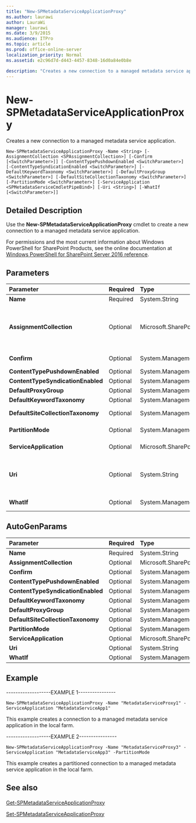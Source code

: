 ```yaml
---
title: "New-SPMetadataServiceApplicationProxy"
ms.author: laurawi
author: LauraWi
manager: laurawi
ms.date: 3/9/2015
ms.audience: ITPro
ms.topic: article
ms.prod: office-online-server
localization_priority: Normal
ms.assetid: e2c96d7d-d443-4457-8348-16d0a84e0b8e

description: "Creates a new connection to a managed metadata service application."
---
```


# New-SPMetadataServiceApplicationProxy

Creates a new connection to a managed metadata service application.
  
```
New-SPMetadataServiceApplicationProxy -Name <String> [-AssignmentCollection <SPAssignmentCollection>] [-Confirm [<SwitchParameter>]] [-ContentTypePushdownEnabled <SwitchParameter>] [-ContentTypeSyndicationEnabled <SwitchParameter>] [-DefaultKeywordTaxonomy <SwitchParameter>] [-DefaultProxyGroup <SwitchParameter>] [-DefaultSiteCollectionTaxonomy <SwitchParameter>] [-PartitionMode <SwitchParameter>] [-ServiceApplication <SPMetadataServiceCmdletPipeBind>] [-Uri <String>] [-WhatIf [<SwitchParameter>]]
```

## Detailed Description

Use the **New-SPMetadataServiceApplicationProxy** cmdlet to create a new connection to a managed metadata service application. 
  
For permissions and the most current information about Windows PowerShell for SharePoint Products, see the online documentation at [Windows PowerShell for SharePoint Server 2016 reference](https://go.microsoft.com/fwlink/p/?LinkId=671715).
  
## Parameters

|**Parameter**|**Required**|**Type**|**Description**|
|:-----|:-----|:-----|:-----|
|**Name** <br/> |Required  <br/> |System.String  <br/> |Specifies the display name of the service application proxy to create. The name can contain a maximum of 128 characters.  <br/> |
|**AssignmentCollection** <br/> |Optional  <br/> |Microsoft.SharePoint.PowerShell.SPAssignmentCollection  <br/> |Manages objects for the purpose of proper disposal. Use of objects, such as **SPWeb** or **SPSite**, can use large amounts of memory and use of these objects in Windows PowerShell scripts requires proper memory management. Using the **SPAssignment** object, you can assign objects to a variable and dispose of the objects after they are needed to free up memory. When **SPWeb**, **SPSite**, or **SPSiteAdministration** objects are used, the objects are automatically disposed of if an assignment collection or the **Global** parameter is not used.  <br/> > [!NOTE]> When the **Global** parameter is used, all objects are contained in the global store. If objects are not immediately used, or disposed of by using the **Stop-SPAssignment** command, an out-of-memory scenario can occur.           |
|**Confirm** <br/> |Optional  <br/> |System.Management.Automation.SwitchParameter  <br/> |Prompts you for confirmation before executing the command. For more information, type the following command: **get-help about_commonparameters** <br/> |
|**ContentTypePushdownEnabled** <br/> |Optional  <br/> |System.Management.Automation.SwitchParameter  <br/> |Specifies that existing instances of changed content types in subsites and libraries will be updated.  <br/> |
|**ContentTypeSyndicationEnabled** <br/> |Optional  <br/> |System.Management.Automation.SwitchParameter  <br/> |Specifies that this connection will provide access to the content types that are associated with the managed metadata service application.  <br/> |
|**DefaultProxyGroup** <br/> |Optional  <br/> |System.Management.Automation.SwitchParameter  <br/> |Specifies that the connection be added to the default proxy group for the farm.  <br/> |
|**DefaultKeywordTaxonomy** <br/> |Optional  <br/> |System.Management.Automation.SwitchParameter  <br/> |Specifies that new enterprise keywords will be stored in the term store associated with the managed metadata service application.  <br/> |
|**DefaultSiteCollectionTaxonomy** <br/> |Optional  <br/> |System.Management.Automation.SwitchParameter  <br/> |Specifies that the term set that is created when you create a new managed metadata column will be stored in the term store associated with the managed metadata application.  <br/> |
|**PartitionMode** <br/> |Optional  <br/> |System.Management.Automation.SwitchParameter  <br/> |Specifies that the service application restrict data by subscription.  <br/> > [!NOTE]> This property cannot be changed after the service application proxy has been created.           |
|**ServiceApplication** <br/> |Optional  <br/> |Microsoft.SharePoint.Taxonomy.Cmdlet.SPMetadataServiceCmdletPipeBind  <br/> |Specifies the local managed metadata service application to connect to. The service application must exist on the local farm.  <br/> The type must be a valid GUID; a valid name of the service application; or an instance of a valid **SPMetadataServiceApplication** object.  <br/> |
|**Uri** <br/> |Optional  <br/> |System.String  <br/> |Specifies the URI of a remote managed metadata service application to connect to.  <br/> > [!NOTE]> To specify the managed metadata service application that this proxy is connecting to, you must set only the **URI** parameter or only the **ServiceApplication** parameter.           The type must be a valid URL, in the form urn:schemas-microsoft-com:sharepoint:service:fa5c65ebed244a15817768825004f3a7#authority=urn:uuid:acdd6deff6sd4bb899f5beb42051bf3b7&amp;authority=https://  _\<server\>_:32844/Topology/topology.svc.  <br/> |
|**WhatIf** <br/> |Optional  <br/> |System.Management.Automation.SwitchParameter  <br/> |Displays a message that describes the effect of the command instead of executing the command. For more information, type the following command: **get-help about_commonparameters** <br/> |
   
## AutoGenParams

|**Parameter**|**Required**|**Type**|**Description**|
|:-----|:-----|:-----|:-----|
|**Name** <br/> |Required  <br/> |System.String  <br/> ||
|**AssignmentCollection** <br/> |Optional  <br/> |Microsoft.SharePoint.PowerShell.SPAssignmentCollection  <br/> ||
|**Confirm** <br/> |Optional  <br/> |System.Management.Automation.SwitchParameter  <br/> ||
|**ContentTypePushdownEnabled** <br/> |Optional  <br/> |System.Management.Automation.SwitchParameter  <br/> ||
|**ContentTypeSyndicationEnabled** <br/> |Optional  <br/> |System.Management.Automation.SwitchParameter  <br/> ||
|**DefaultKeywordTaxonomy** <br/> |Optional  <br/> |System.Management.Automation.SwitchParameter  <br/> ||
|**DefaultProxyGroup** <br/> |Optional  <br/> |System.Management.Automation.SwitchParameter  <br/> ||
|**DefaultSiteCollectionTaxonomy** <br/> |Optional  <br/> |System.Management.Automation.SwitchParameter  <br/> ||
|**PartitionMode** <br/> |Optional  <br/> |System.Management.Automation.SwitchParameter  <br/> ||
|**ServiceApplication** <br/> |Optional  <br/> |Microsoft.SharePoint.Taxonomy.Cmdlet.SPMetadataServiceCmdletPipeBind  <br/> ||
|**Uri** <br/> |Optional  <br/> |System.String  <br/> ||
|**WhatIf** <br/> |Optional  <br/> |System.Management.Automation.SwitchParameter  <br/> ||
   
## Example

-------------------EXAMPLE 1----------------
  
```
New-SPMetadataServiceApplicationProxy -Name "MetadataServiceProxy1" -ServiceApplication "MetadataServiceApp1"
```

This example creates a connection to a managed metadata service application in the local farm.
  
-------------------EXAMPLE 2----------------
  
```
New-SPMetadataServiceApplicationProxy -Name "MetadataServiceProxy3" -ServiceApplication "MetadataServiceApp3" -PartitionMode
```

This example creates a partitioned connection to a managed metadata service application in the local farm.
  
## See also

#### 

[Get-SPMetadataServiceApplicationProxy](../../../docs-conceptual/sharepoint-server/microsoft-powershell-for-sharepoint-server-reference/managed-metadata-cmdlets/get-spmetadataserviceapplicationproxy.md)
  
[Set-SPMetadataServiceApplicationProxy](../../../docs-conceptual/sharepoint-server/microsoft-powershell-for-sharepoint-server-reference/managed-metadata-cmdlets/set-spmetadataserviceapplicationproxy.md)

